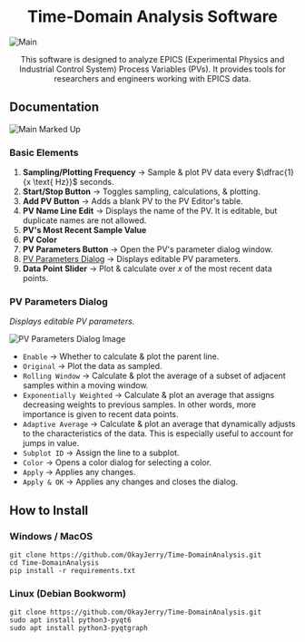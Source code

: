 <h1 align="center">Time-Domain Analysis Software</h1>

![Main](https://github.com/OkayJerry/Time-DomainAnalysis/assets/70593138/b8942bf9-c563-4d0f-9a5a-8a89715b558d)

<p align="center">
This software is designed to analyze EPICS (Experimental Physics and Industrial Control System) Process Variables (PVs). It provides tools for researchers and engineers working with EPICS data.
</p>

## Documentation
![Main Marked Up](https://github.com/OkayJerry/Time-DomainAnalysis/assets/70593138/dc63f378-dda4-4eed-9a30-08d80972f6e2)

### Basic Elements
1. **Sampling/Plotting Frequency** $\rightarrow$ Sample & plot PV data every $\dfrac{1}{x \text{ Hz}}$ seconds.
2. **Start/Stop Button** $\rightarrow$ Toggles sampling, calculations, & plotting.
3. **Add PV Button** $\rightarrow$ Adds a blank PV to the PV Editor's table.
4. **PV Name Line Edit** $\rightarrow$ Displays the name of the PV. It is editable, but duplicate names are not allowed.
5. **PV's Most Recent Sample Value**
6. **PV Color**
7. **PV Parameters Button** $\rightarrow$ Open the PV's parameter dialog window.
8. [PV Parameters Dialog](#pv-parameters-dialog) $\rightarrow$ Displays editable PV parameters.
9. **Data Point Slider** $\rightarrow$ Plot & calculate over $x$ of the most recent data points.

### PV Parameters Dialog
*Displays editable PV parameters.*

![PV Parameters Dialog Image](https://github.com/OkayJerry/Time-DomainAnalysis/assets/70593138/f7e37723-74a0-4b11-bce2-dcf3a9844391)<!-- .element style="text-align: left;" -->

- `Enable` $\rightarrow$ Whether to calculate & plot the parent line.
- `Original` $\rightarrow$ Plot the data as sampled.
- `Rolling Window` $\rightarrow$ Calculate & plot the average of a subset of adjacent samples within a moving window.
- `Exponentially Weighted` $\rightarrow$ Calculate & plot an average that assigns decreasing weights to previous samples. In other words, more importance is given to recent data points.
- `Adaptive Average` $\rightarrow$ Calculate & plot an average that dynamically adjusts to the characteristics of the data. This is especially useful to account for jumps in value.
- `Subplot ID` $\rightarrow$ Assign the line to a subplot.
- `Color` $\rightarrow$ Opens a color dialog for selecting a color.
- `Apply` $\rightarrow$ Applies any changes.
-  `Apply & OK` $\rightarrow$ Applies any changes and closes the dialog.

## How to Install
### Windows / MacOS
```
git clone https://github.com/OkayJerry/Time-DomainAnalysis.git
cd Time-DomainAnalysis
pip install -r requirements.txt
```

### Linux (Debian Bookworm)
```
git clone https://github.com/OkayJerry/Time-DomainAnalysis.git
sudo apt install python3-pyqt6
sudo apt install python3-pyqtgraph
```

